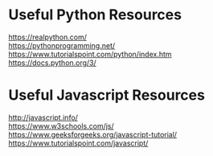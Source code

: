 # Useful Python Resources
https://realpython.com/ <br/>
https://pythonprogramming.net/ <br/>
https://www.tutorialspoint.com/python/index.htm <br/>
https://docs.python.org/3/ <br/>

# Useful Javascript Resources
http://javascript.info/ <br/>
https://www.w3schools.com/js/ <br/>
https://www.geeksforgeeks.org/javascript-tutorial/ <br/>
https://www.tutorialspoint.com/javascript/ <br/>

